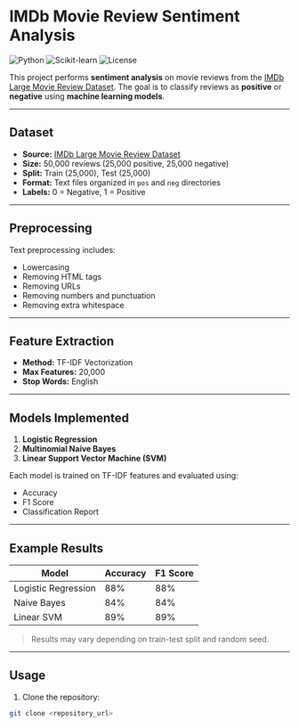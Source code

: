 # IMDb Movie Review Sentiment Analysis

![Python](https://img.shields.io/badge/Python-3.10+-blue)
![Scikit-learn](https://img.shields.io/badge/Scikit--learn-1.2-green)
![License](https://img.shields.io/badge/License-MIT-yellow)

This project performs **sentiment analysis** on movie reviews from the [IMDb Large Movie Review Dataset](https://ai.stanford.edu/~amaas/data/sentiment/). The goal is to classify reviews as **positive** or **negative** using **machine learning models**.

---

## Dataset

- **Source:** [IMDb Large Movie Review Dataset](https://ai.stanford.edu/~amaas/data/sentiment/)
- **Size:** 50,000 reviews (25,000 positive, 25,000 negative)
- **Split:** Train (25,000), Test (25,000)
- **Format:** Text files organized in `pos` and `neg` directories
- **Labels:** 0 = Negative, 1 = Positive

---

## Preprocessing

Text preprocessing includes:

- Lowercasing
- Removing HTML tags
- Removing URLs
- Removing numbers and punctuation
- Removing extra whitespace

---

## Feature Extraction

- **Method:** TF-IDF Vectorization
- **Max Features:** 20,000
- **Stop Words:** English

---

## Models Implemented

1. **Logistic Regression**
2. **Multinomial Naive Bayes**
3. **Linear Support Vector Machine (SVM)**

Each model is trained on TF-IDF features and evaluated using:

- Accuracy
- F1 Score
- Classification Report

---

## Example Results

| Model                 | Accuracy | F1 Score |
|-----------------------|----------|----------|
| Logistic Regression   | 88%      | 88%      |
| Naive Bayes           | 84%      | 84%      |
| Linear SVM            | 89%      | 89%      |

> Results may vary depending on train-test split and random seed.

---

## Usage

1. Clone the repository:
```bash
git clone <repository_url>
